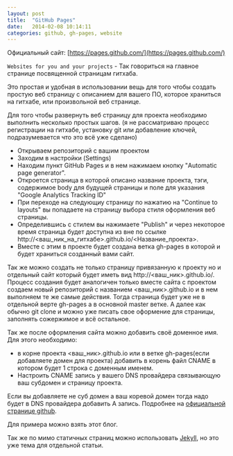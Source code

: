 ```yaml
---
layout: post
title:  "GitHub Pages"
date:   2014-02-08 10:14:11
categories: github, gh-pages, website
---
```

Официальный сайт: [https://pages.github.com/](https://pages.github.com/)


`Websites for you and your projects` - Так говориться на главное странице посвященной страницам гитхаба.

Это простая и удобная в использовании вещь для того чтобы создать простую веб страницу с описанием для вашего ПО, которое храниться на гитхабе, или произвольной веб странице.

Для того чтобы развернуть веб страницу для проекта необходимо выполнить несколько простых шагов.
(я не рассматриваю процесс регистрации на гитхабе, установку git или добавление ключей, подразумевается что это всё уже сделано)

 - Открываем репозиторий с вашим проектом
 - Заходим в настройки (Settings)
 - Находим пункт GitHub Pages и в нем нажимаем кнопку "Automatic page generator".
 - Откроется страница в которой описано название проекта, тэги, содержимое body для будущей страницы и поле для указания "Google Analytics Tracking ID"
 - При переходе на следующиу страницу по нажатию на "Continue to layouts" вы попадаете на страницу выбора стиля оформления веб страницы.
 - Определившись с стилем вы нажимаете "Publish" и через некоторое время страница будет доступна из вне по ссылке http://<ваш_ник_на_гитхабе>.github.io/<Название_проекта>.
 - Вместе с этим в проекте будет создана ветка gh-pages в которой и будет храниться созданный вами сайт.

Так же можно создать не только страницу привязанную к проекту но и отдельный сайт который будет иметь вид http://<ваш_ник>.github.io/.
Процесс создания будет аналогичен только вместе сайта с проектом создаем новый репозиторий с названием <ваш_ник>.github.io и в нем выполняем те же самые действия. Тогда страница будет уже не в отдельной верте gh-pages а в основной master ветке.
А далее как обычно git clone и можно уже писать свое оформение для страницы, заполнять сожержимое и всё остальное.

Так же после оформления сайта можно добавить своё доменное имя. Для этого необходимо:
 - в корне проекта <ваш_ник>.github.io или в ветке gh-pages(если добавляете домен для проекта) добавить в корень файл CNAME в котором будет 1 строка с доменным именем.
 - Настроить СNAME  запись у вашего DNS провайдера связывающую  ваш субдомен и страницу проекта.

Если вы добавляете не суб домен а ваш коревой домен тогда надо будет в DNS провайдера добавить A запись.
Подробнее на [официальной странице github](https://help.github.com/articles/setting-up-a-custom-domain-with-github-pages).

Для примера можно взять этот блог.

Так же по мимо статичных страниц можно использовать [Jekyll](http://jekyllrb.com/docs/quickstart/), но это уже тема для отдельной статьи.